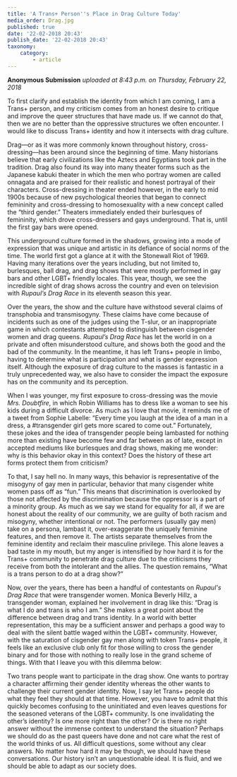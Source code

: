 ```yaml
---
title: 'A Trans+ Person''s Place in Drag Culture Today'
media_order: Drag.jpg
published: true
date: '22-02-2018 20:43'
publish_date: '22-02-2018 20:43'
taxonomy:
    category:
        - article
---
```


**Anonymous Submission** _uploaded at 8:43 p.m. on Thursday, February 22, 2018_ 

To first clarify and establish the identity from which I am coming, I am a Trans+ person, and my criticism comes from an honest desire to critique and improve the queer structures that have made us. If we cannot do that, then we are no better than the oppressive structures we often encounter. I would like to discuss Trans+ identity and how it intersects with drag culture.

Drag—or as it was more commonly known throughout history, cross-dressing—has been around since the beginning of time. Many historians believe that early civilizations like the Aztecs and Egyptians took part in the tradition. Drag also found its way into many theater forms such as the Japanese kabuki theater in which the men who portray women are called onnagata and are praised for their realistic and honest portrayal of their characters. Cross-dressing in theater ended however, in the early to mid 1900s because of new psychological theories that began to connect femininity and cross-dressing to homosexuality with a new concept called the “third gender.” Theaters immediately ended their burlesques of femininity, which drove cross-dressers and gays underground. That is, until the first gay bars were opened. 

This underground culture formed in the shadows, growing into a mode of expression that was unique and artistic in its defiance of social norms of the time. The world first got a glance at it with the Stonewall Riot of 1969. Having many iterations over the years including, but not limited to, burlesques, ball drag, and drag shows that were mostly performed in gay bars and other LGBT+ friendly locales. This year, though, we see the incredible sight of drag shows across the country and even on television with _Rupaul’s Drag Race_ in its eleventh season this year. 

Over the years, the show and the culture have withstood several claims of transphobia and transmisogyny. These claims have come because of incidents such as one of the judges using the T-slur, or an inappropriate game in which contestants attempted to distinguish between cisgender women and drag queens. _Rupaul’s Drag Race_ has let the world in on a private and often misunderstood culture, and shows both the good and the bad of the community. In the meantime, it has left Trans+ people in limbo, having to determine what is participation and what is gender expression itself. Although the exposure of drag culture to the masses is fantastic in a truly unprecedented way, we also have to consider the impact the exposure has on the community and its perception.

When I was younger, my first exposure to cross-dressing was the movie _Mrs. Doubtfire_, in which Robin Williams has to dress like a woman to see his kids during a difficult divorce. As much as I love that movie, it reminds me of a tweet from Sophie Labelle: “Every time you laugh at the idea of a man in a dress, a #transgender girl gets more scared to come out.” Fortunately, these jokes and the idea of transgender people being lambasted for nothing more than existing have become few and far between as of late, except in accepted mediums like burlesques and drag shows, making me wonder: why is this behavior okay in this context? Does the history of these art forms protect them from criticism?

To that, I say hell no. In many ways, this behavior is representative of the misogyny of gay men in particular, behavior that many cisgender white women pass off as “fun.” This means that discrimination is overlooked by those not affected by the discrimination because the oppressor is a part of a minority group. As much as we say we stand for equality for all, if we are honest about the reality of our community, we are guilty of both racism and misogyny, whether intentional or not. The performers (usually gay men) take on a persona, lambast it, over-exaggerate the uniquely feminine features, and then remove it. The artists separate themselves from the feminine identity and reclaim their masculine privilege. This alone leaves a bad taste in my mouth, but my anger is intensified by how hard it is for the Trans+ community to penetrate drag culture due to the criticisms they receive from both the intolerant and the allies. The question remains, “What is a trans person to do at a drag show?”

Now, over the years, there has been a handful of contestants on _Rupaul's Drag Race_ that were transgender women. Monica Beverly Hillz, a transgender woman, explained her involvement in drag like this: “Drag is what I do and trans is who I am.” She makes a great point about the difference between drag and trans identity. In a world with better representation, this may be a sufficient answer and perhaps a good way to deal with the silent battle waged within the LGBT+ community. However, with the saturation of cisgender gay men along with token Trans+ people, it feels like an exclusive club only fit for those willing to cross the gender binary and for those with nothing to really lose in the grand scheme of things. With that I leave you with this dilemma below:

Two trans people want to participate in the drag show. One wants to portray a character affirming their gender identity whereas the other wants to challenge their current gender identity. Now, I say let Trans+ people do what they feel they should at that time. However, you have to admit that this quickly becomes confusing to the uninitiated and even leaves questions for the seasoned veterans of the LGBT+ community. Is one invalidating the other’s identity? Is one more right than the other? Or is there no right answer without the immense context to understand the situation? Perhaps we should do as the past queers have done and not care what the rest of the world thinks of us. All difficult questions, some without any clear answers. No matter how hard it may be though, we should have these conversations. Our history isn’t an unquestionable ideal. It is fluid, and we should be able to adapt as our society does.